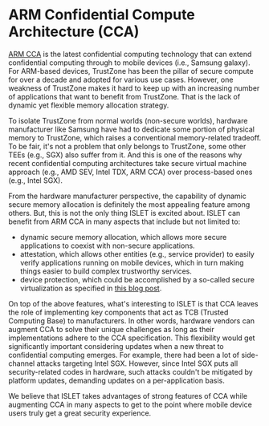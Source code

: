 # ARM Confidential Compute Architecture (CCA)

[ARM CCA](https://www.arm.com/architecture/security-features/arm-confidential-compute-architecture) is the latest confidential computing technology that can extend confidential computing through to mobile devices (i.e., Samsung galaxy). For ARM-based devices, TrustZone has been the pillar of secure compute for over a decade and adopted for various use cases. However, one weakness of TrustZone makes it hard to keep up with an increasing number of applications that want to benefit from TrustZone. That is the lack of dynamic yet flexible memory allocation strategy.

To isolate TrustZone from normal worlds (non-secure worlds), hardware manufacturer like Samsung have had to dedicate some portion of physical memory to TrustZone,
which raises a conventional memory-related tradeoff. To be fair, it's not a problem that only belongs to TrustZone, some other TEEs (e.g., SGX) also suffer from it.
And this is one of the reasons why recent confidential computing architectures take secure virtual machine approach (e.g., AMD SEV, Intel TDX, ARM CCA) over process-based ones (e.g., Intel SGX).

From the hardware manufacturer perspective, the capability of dynamic secure memory allocation is definitely the most appealing feature among others.
But, this is not the only thing ISLET is excited about. ISLET can benefit from ARM CCA in many aspects that include but not limited to:

- dynamic secure memory allocation, which allows more secure applications to coexist with non-secure applications. 
- attestation, which allows other entities (e.g., service provider) to easily verify applications running on mobile devices, which in turn making things easier to build complex trustworthy services.
- device protection, which could be accomplished by a so-called secure virtualization as specified in [this blog post](https://community.arm.com/arm-community-blogs/b/architectures-and-processors-blog/posts/introducing-arms-dynamic-trustzone-technology).

On top of the above features, what's interesting to ISLET is that CCA leaves the role of implementing key components that act as TCB (Trusted Computing Base) to manufacturers. In other words, hardware vendors can augment CCA to solve their unique challenges as long as their implementations adhere to the CCA specification.
This flexibility would get significantly important considering updates when a new threat to confidential computing emerges.
For example, there had been a lot of side-channel attacks targeting Intel SGX. However, since Intel SGX puts all security-related codes in hardware, such attacks couldn't be mitigated by platform updates, demanding updates on a per-application basis.

We believe that ISLET takes advantages of strong features of CCA while augmenting CCA in many aspects to get to the point where mobile device users truly get a great security experience.